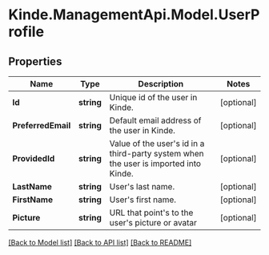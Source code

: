 # Kinde.ManagementApi.Model.UserProfile

## Properties

Name | Type | Description | Notes
------------ | ------------- | ------------- | -------------
**Id** | **string** | Unique id of the user in Kinde. | [optional] 
**PreferredEmail** | **string** | Default email address of the user in Kinde. | [optional] 
**ProvidedId** | **string** | Value of the user&#39;s id in a third-party system when the user is imported into Kinde. | [optional] 
**LastName** | **string** | User&#39;s last name. | [optional] 
**FirstName** | **string** | User&#39;s first name. | [optional] 
**Picture** | **string** | URL that point&#39;s to the user&#39;s picture or avatar | [optional] 

[[Back to Model list]](../README.md#documentation-for-models) [[Back to API list]](../README.md#documentation-for-api-endpoints) [[Back to README]](../README.md)

